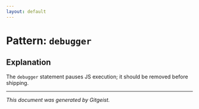```yaml
---
layout: default
---
```


# Pattern: `debugger`

## Explanation

The `debugger` statement pauses JS execution; it should be removed before shipping.

---

*This document was generated by Gitgeist.*
